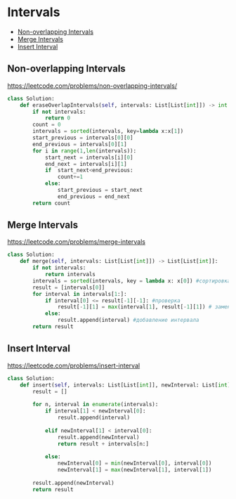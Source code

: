 # Intervals

+ [Non-overlapping Intervals](#non-overlapping-intervals)
+ [Merge Intervals](#merge-intervals)
+ [Insert Interval](#insert-interval)

## Non-overlapping Intervals

https://leetcode.com/problems/non-overlapping-intervals/

```python
class Solution:
    def eraseOverlapIntervals(self, intervals: List[List[int]]) -> int:
        if not intervals:
            return 0
        count = 0
        intervals = sorted(intervals, key=lambda x:x[1]) 
        start_previous = intervals[0][0]
        end_previous = intervals[0][1]
        for i in range(1,len(intervals)): 
            start_next = intervals[i][0]
            end_next = intervals[i][1]
            if  start_next<end_previous:
                count+=1
            else:
                start_previous = start_next
                end_previous = end_next       
        return count
```

## Merge Intervals

https://leetcode.com/problems/merge-intervals

```python
class Solution:
    def merge(self, intervals: List[List[int]]) -> List[List[int]]:
        if not intervals:
            return intervals 
        intervals = sorted(intervals, key = lambda x: x[0]) #сортировка по первому значению
        result = [intervals[0]] 
        for interval in intervals[1:]:
            if interval[0] <= result[-1][-1]: #проверка 
                result[-1][1] = max(interval[1], result[-1][1]) # замена конечного числа на максимальное
            else:
                result.append(interval) #добавление интервала
        return result
```

## Insert Interval

https://leetcode.com/problems/insert-interval

```python
class Solution:
    def insert(self, intervals: List[List[int]], newInterval: List[int]) -> List[List[int]]:
        result = []
        
        for n, interval in enumerate(intervals):
            if interval[1] < newInterval[0]:
                result.append(interval)
                
            elif newInterval[1] < interval[0]:
                result.append(newInterval)
                return result + intervals[n:]
            
            else: 
                newInterval[0] = min(newInterval[0], interval[0])
                newInterval[1] = max(newInterval[1], interval[1])
                
        result.append(newInterval)
        return result
```

